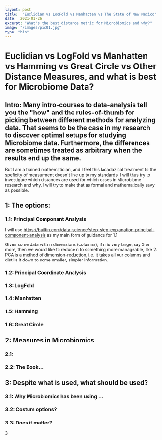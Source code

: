 ```yaml
---
layout: post
title:  "Euclidian vs LogFold vs Manhatten vs The State of New Mexico"
date:  2021-01-26
excerpt: "What's the best distance metric for Microbiomics and why?"
image: "/images/pic01.jpg"
type: "bio"
---
```


# Euclidian vs LogFold vs Manhatten vs Hamming vs Great Circle vs Other Distance Measures, and what is best for Microbiome Data?

## Intro: Many intro-courses to data-analysis tell you the "how" and the rules-of-thumb for picking between different methods for analyzing data. That seems to be the case in my research to discover optimal setups for studying Microbiome data. Furthermore, the differences are sometimes treated as arbitrary when the results end up the same.

But I am a trained mathematician, and I feel this lacadazical treatment to the speficity of measurment doesn't live up to my
standards. I will thus try to investigate which distances are
used for which cases in Microbiome research and why. I will try to make that as formal and mathematically savy as possible.

## 1: The options:

### 1.1: Principal Componant Analysis

I will use https://builtin.com/data-science/step-step-explanation-principal-component-analysis as
my main form of guidance for 1.1:

Given some data with n dimensions (columns), if n is very large, say 3 or more, then we would like to reduce n to something more manageable, like 2. PCA is a method of dimension-reduction, i.e. it takes all our columns and distills it down to some smaller, simpler information.

### 1.2: Principal Coordinate Analysis

### 1.3: LogFold

### 1.4: Manhatten

### 1.5: Hamming

### 1.6: Great Circle

## 2: Measures in Microbiomics

### 2.1:

### 2.2: The Book...

## 3: Despite what is used, what should be used?

### 3.1: Why Microbiomics has been using ...

### 3.2: Costum options?

### 3.3: Does it matter?

3
